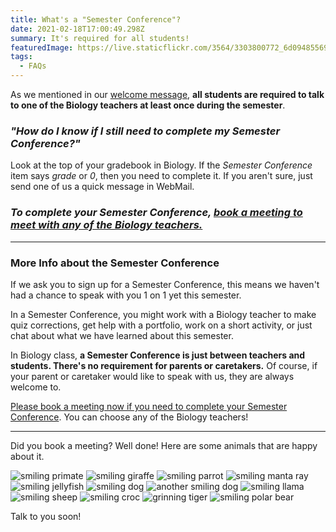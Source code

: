 ```yaml
---
title: What's a "Semester Conference"?
date: 2021-02-18T17:00:49.298Z
summary: It's required for all students!
featuredImage: https://live.staticflickr.com/3564/3303800772_6d09485569_b.jpg
tags:
  - FAQs
---
```

As we mentioned in our [welcome message](/posts/welcome-to-biology-b!/), **all students are required to talk to one of the Biology teachers at least once during the semester**.

### *"How do I know if I still need to complete my Semester Conference?"*

Look at the top of your gradebook in Biology. If the *Semester Conference* item says *grade* or *0*, then you need to complete it. If you aren't sure, just send one of us a quick message in WebMail.

### *To complete your Semester Conference, [book a meeting to meet with any of the Biology teachers.](/contact/)*

- - -

### More Info about the Semester Conference

If we ask you to sign up for a Semester Conference, this means we haven't had a chance to speak with you 1 on 1 yet this semester.

In a Semester Conference, you might work with a Biology teacher to make quiz corrections, get help with a portfolio, work on a short activity, or just chat about what we have learned about this semester. 

In Biology class, **a Semester Conference is just between teachers and students. There's no requirement for parents or caretakers.** Of course, if your parent or caretaker would like to speak with us, they are always welcome to.

[Please book a meeting now if you need to complete your Semester Conference](/contact/). You can choose any of the Biology teachers!

- - -

Did you book a meeting? Well done! Here are some animals that are happy about it.

![smiling primate](https://live.staticflickr.com/7136/7004300420_5b60bd5295_b.jpg)
![smiling giraffe](https://api.creativecommons.engineering/v1/thumbs/6fe58a8a-2c59-42bc-b535-6fe8821dbaa5)
![smiling parrot](https://api.creativecommons.engineering/v1/thumbs/39abfe3c-4d20-4837-aafd-1bff80354e46)
![smiling manta ray](https://live.staticflickr.com/16/21534266_f1de652fc4_b.jpg)
![smiling jellyfish](https://live.staticflickr.com/6066/6051332458_de53f7bd20_b.jpg)
![smiling dog](https://api.creativecommons.engineering/v1/thumbs/477b83f4-3aeb-42a8-8765-0beb355cdb8a)
![another smiling dog](https://api.creativecommons.engineering/v1/thumbs/6e7e8c5a-c96b-4c2c-a370-332a3bc2f8fd)
![smiling llama](https://api.creativecommons.engineering/v1/thumbs/0d35de79-1079-4fdc-bde7-7c895d92ad3f)
![smiling sheep](https://api.creativecommons.engineering/v1/thumbs/669eed9a-667c-4175-9027-c3ed18b7d4c2)
![smiling croc](https://api.creativecommons.engineering/v1/thumbs/410c89be-6f6b-495c-931c-d92508df3f61)
![grinning tiger](https://api.creativecommons.engineering/v1/thumbs/65a174f9-3986-4a1b-b950-9e015be2e4fa)
![smiling polar bear](https://api.creativecommons.engineering/v1/thumbs/e4a70ef3-25a4-451a-89ae-be9f04bceffb)

Talk to you soon!